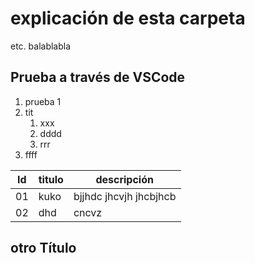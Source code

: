 # explicación de esta carpeta

etc. balablabla

## Prueba a través de VSCode

1. prueba 1
1. tit
    1. xxx
    1. dddd
    1. rrr
1. ffff

Id|titulo|descripción
--|----|-------
01|kuko|bjjhdc  jhcvjh jhcbjhcb 
02|dhd|cncvz

## otro Título



